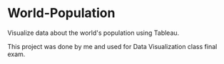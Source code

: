 # World-Population
Visualize data about the world's population using Tableau.

This project was done by me and used for Data Visualization class final exam. 
